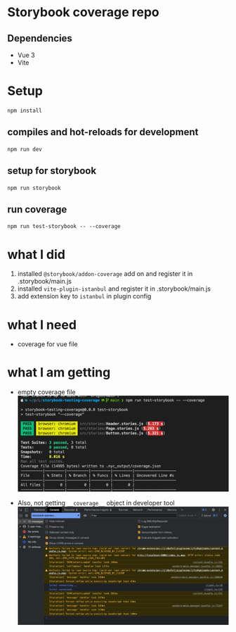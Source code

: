 # Storybook coverage repo

## Dependencies
- Vue 3
- Vite

# Setup


```
npm install
```

## compiles and hot-reloads for development
```
npm run dev
```

## setup for storybook
```
npm run storybook
```


## run coverage
```
npm run test-storybook -- --coverage
```


# what I did
1. installed `@storybook/addon-coverage` add on and register it in .storybook/main.js
2. installed `vite-plugin-istanbul` and register it in .storybook/main.js
3. add extension key to `istanbul` in plugin config

# what I need
- coverage for vue file

# what I am getting
- empty coverage file
![Coverage](./src/assets/coverage.png)

- Also, not getting `__coverage__` object in developer tool
![Devtool](./src/assets/devtool.png)



